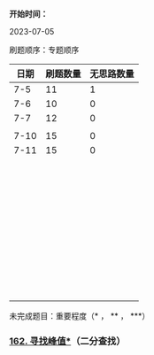 **开始时间：**

2023-07-05

刷题顺序：专题顺序



| 日期 | 刷题数量 | 无思路数量 |
| ---- | -------- | ---------- |
| 7-5  | 11       | 1          |
| 7-6  | 10       | 0          |
| 7-7  | 12       | 0          |
|      |          |            |
| 7-10 | 15       | 0          |
| 7-11 | 15       | 0          |
|      |          |            |
|      |          |            |
|      |          |            |
|      |          |            |
|      |          |            |
|      |          |            |
|      |          |            |
|      |          |            |
|      |          |            |
|      |          |            |
|      |          |            |
|      |          |            |
|      |          |            |
|      |          |            |
|      |          |            |
|      |          |            |
|      |          |            |
|      |          |            |
|      |          |            |
|      |          |            |
|      |          |            |
|      |          |            |
|      |          |            |
|      |          |            |
|      |          |            |
|      |          |            |
|      |          |            |
|      |          |            |
|      |          |            |
|      |          |            |
|      |          |            |
|      |          |            |
|      |          |            |
|      |          |            |
|      |          |            |
|      |          |            |
|      |          |            |
|      |          |            |
|      |          |            |
|      |          |            |
|      |          |            |
|      |          |            |
|      |          |            |



未完成题目：重要程度（* ， ** ， ***）

### [162. 寻找峰值*](https://leetcode.cn/problems/find-peak-element/)（二分查找）



